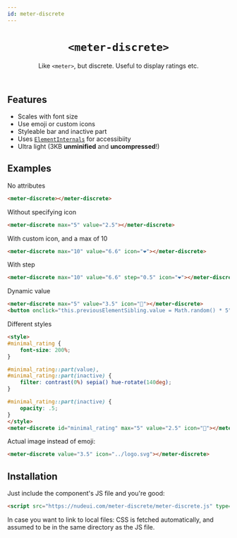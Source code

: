 ```yaml
---
id: meter-discrete
---
```


<header>

# `<meter-discrete>`

Like `<meter>`, but discrete. Useful to display ratings etc.

</header>

<main>

## Features

- Scales with font size
- Use emoji or custom icons
- Styleable bar and inactive part
- Uses [`ElementInternals`](https://developer.mozilla.org/en-US/docs/Web/API/ElementInternals) for accessibiity
- Ultra light (3KB **unminified** and **uncompressed**!)

## Examples

No attributes

```html
<meter-discrete></meter-discrete>
```

Without specifying icon

```html
<meter-discrete max="5" value="2.5"></meter-discrete>
```

With custom icon, and a max of 10

```html
<meter-discrete max="10" value="6.6" icon="❤️"></meter-discrete>
```

With step

```html
<meter-discrete max="10" value="6.6" step="0.5" icon="❤️"></meter-discrete>
```

Dynamic value

```html
<meter-discrete max="5" value="3.5" icon="💩"></meter-discrete>
<button onclick="this.previousElementSibling.value = Math.random() * 5">Random value</button>
```

Different styles


```html
<style>
#minimal_rating {
	font-size: 200%;
}

#minimal_rating::part(value),
#minimal_rating::part(inactive) {
	filter: contrast(0%) sepia() hue-rotate(140deg);
}

#minimal_rating::part(inactive) {
	opacity: .5;
}
</style>
<meter-discrete id="minimal_rating" max="5" value="2.5" icon="💜"></meter-discrete>
```

Actual image instead of emoji:


```html
<meter-discrete value="3.5" icon="../logo.svg"></meter-discrete>
```

## Installation

Just include the component's JS file and you're good:

```html
<script src="https://nudeui.com/meter-discrete/meter-discrete.js" type="module"></script>
```

In case you want to link to local files: CSS is fetched automatically, and assumed to be in the same directory as the JS file.

</main>
